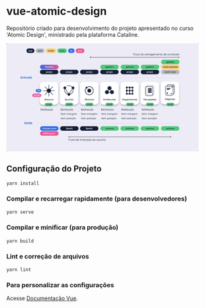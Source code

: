 # vue-atomic-design
Repositório criado para desenvolvimento do projeto apresentado no curso 'Atomic Design', ministrado pela plataforma Cataline.

![ScreenShot](/src/assets/images/Screenshot_1.png)

## Configuração do Projeto
```
yarn install
```

### Compilar e recarregar rapidamente (para desenvolvedores)
```
yarn serve
```

### Compilar e minificar (para produção)
```
yarn build
```

### Lint e correção de arquivos
```
yarn lint
```

### Para personalizar as configurações
Acesse [Documentação Vue](https://cli.vuejs.org/config/).
